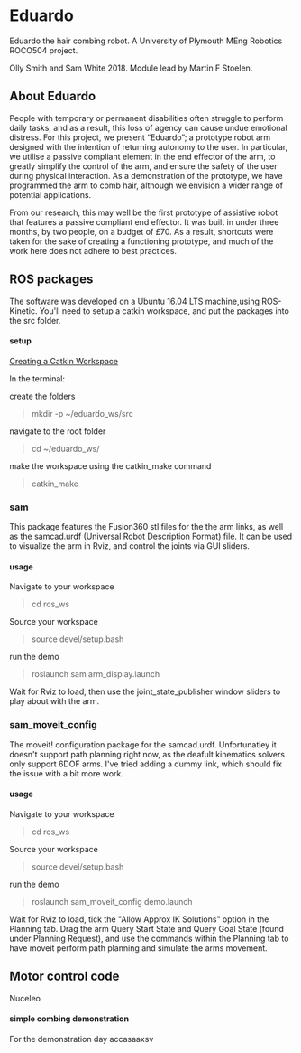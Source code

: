 # Eduardo
Eduardo the hair combing robot. A University of Plymouth MEng Robotics ROCO504 project.

Olly Smith and Sam White 2018. Module lead by Martin F Stoelen.

## About Eduardo

People with temporary or permanent disabilities often struggle to perform daily tasks, and as a result, this loss of agency can cause undue emotional distress. For this project, we present “Eduardo”; a prototype robot arm designed with the intention of returning autonomy to the user. In particular, we utilise a passive compliant element in the end effector of the arm, to greatly simplify the control of the arm, and ensure the safety of the user during physical interaction. As a demonstration of the prototype, we have programmed the arm to comb hair, although we envision a wider range of potential applications.

From our research, this may well be the first prototype of assistive robot that features a passive compliant end effector. It was built in under three months, by two people, on a budget of £70. As a result, shortcuts were taken for the sake of creating a functioning prototype, and much of the work here does not adhere to best practices.

## ROS packages

The software was developed on a Ubuntu 16.04 LTS machine,using ROS-Kinetic. You'll need to setup a catkin workspace, and put the packages into the src folder.

#### setup
[Creating a Catkin Workspace](http://wiki.ros.org/catkin/Tutorials/create_a_workspace)

In the terminal:
 
create the folders
> mkdir -p ~/eduardo_ws/src

navigate to the root folder
> cd ~/eduardo_ws/

make the workspace using the catkin_make command
> catkin_make

### sam

This package features the Fusion360 stl files for the the arm links, as well as the samcad.urdf (Universal Robot Description Format) file. It can be used to visualize the arm in Rviz, and control the joints via GUI sliders.

#### usage
Navigate to your workspace

> cd ros_ws

Source your workspace

> source devel/setup.bash

run the demo

> roslaunch sam arm_display.launch 

Wait for Rviz to load, then use the joint_state_publisher window sliders to play about with the arm.

### sam_moveit_config

The moveit! configuration package for the samcad.urdf. Unfortunatley it doesn't support path planning right now, as the deafult kinematics solvers only support 6DOF arms. I've tried adding a dummy link, which should fix the issue with a bit more work.

#### usage
Navigate to your workspace

> cd ros_ws

Source your workspace

> source devel/setup.bash

run the demo

> roslaunch sam_moveit_config demo.launch

Wait for Rviz to load, tick the "Allow Approx IK Solutions" option in the Planning tab. Drag the arm Query Start State and Query Goal State (found under Planning Request), and use the commands within the Planning tab to have moveit perform path planning and simulate the arms movement.

## Motor control code

Nuceleo 

#### simple combing demonstration

For the demonstration day accasaaxsv

